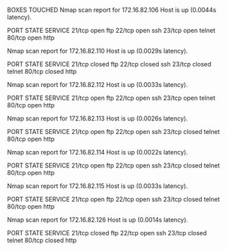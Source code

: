 BOXES TOUCHED
Nmap scan report for 172.16.82.106
Host is up (0.0044s latency).

PORT   STATE SERVICE
21/tcp open  ftp
22/tcp open  ssh
23/tcp open  telnet
80/tcp open  http

Nmap scan report for 172.16.82.110
Host is up (0.0029s latency).

PORT   STATE  SERVICE
21/tcp closed ftp
22/tcp closed ssh
23/tcp closed telnet
80/tcp closed http

Nmap scan report for 172.16.82.112
Host is up (0.0033s latency).

PORT   STATE SERVICE
21/tcp open  ftp
22/tcp open  ssh
23/tcp open  telnet
80/tcp open  http

Nmap scan report for 172.16.82.113
Host is up (0.0026s latency).

PORT   STATE  SERVICE
21/tcp open   ftp
22/tcp open   ssh
23/tcp closed telnet
80/tcp open   http

Nmap scan report for 172.16.82.114
Host is up (0.0022s latency).

PORT   STATE  SERVICE
21/tcp open   ftp
22/tcp open   ssh
23/tcp closed telnet
80/tcp open   http

Nmap scan report for 172.16.82.115
Host is up (0.0033s latency).

PORT   STATE  SERVICE
21/tcp open   ftp
22/tcp open   ssh
23/tcp closed telnet
80/tcp open   http

Nmap scan report for 172.16.82.126
Host is up (0.0014s latency).

PORT   STATE  SERVICE
21/tcp closed ftp
22/tcp open   ssh
23/tcp closed telnet
80/tcp closed http

